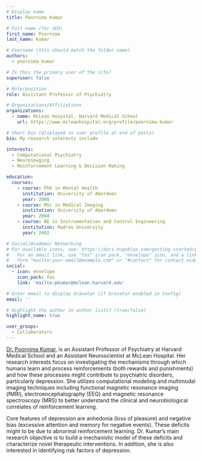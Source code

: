 ```yaml
---
# Display name
title: Poornima Kumar

# Full name (for SEO)
first_name: Poornima
last_name: Kumar

# Username (this should match the folder name)
authors:
  - poornima_kumar

# Is this the primary user of the site?
superuser: false

# Role/position
role: Assistant Professor of Psychiatry

# Organizations/Affiliations
organizations:
  - name: McLean Hospital, Harvard Medical School
    url: https://www.mcleanhospital.org/profile/poornima-kumar

# Short bio (displayed in user profile at end of posts)
bio: My research interests include

interests:
  - Computational Psychiatry
  - Neuroimaging
  - Reinforcement Learning & Decision Making

education:
  courses:
    - course: PhD in Mental Health 
      institution: University of Aberdeen
      year: 2008
    - course: MSc in Medical Imaging
      institution: University of Aberdeen
      year: 2004
    - course: BE in Instrumentation and Control Engineering
      institution: Madras University
      year: 2002

# Social/Academic Networking
# For available icons, see: https://docs.hugoblox.com/getting-started/page-builder/#icons
#   For an email link, use "fas" icon pack, "envelope" icon, and a link in the
#   form "mailto:your-email@example.com" or "#contact" for contact widget.
social:
  - icon: envelope
    icon_pack: fas
    link: 'mailto:pkumar@mclean.harvard.edu'

# Enter email to display Gravatar (if Gravatar enabled in Config)
email: ''

# Highlight the author in author lists? (true/false)
highlight_name: true

user_groups:
  - Collaborators
---
```


<a href="https://www.mcleanhospital.org/profile/poornima-kumar" target="_blank">Dr. Poornima Kumar</a>, is an Assistant Professor of Psychiatry at Harvard Medical School and an Assistant Neuroscientist at McLean Hospital. Her research interests focus on investigating the mechanisms through which humans learn and process reinforcements (both rewards and punishments) and how these processes might contribute to psychiatric disorders, particularly depression. She utilizes computational modeling and multimodal imaging techniques including functional magnetic resonance imaging (fMRI), electroencephalography (EEG) and magnetic resonance spectroscopy (MRS) to better understand the clinical and neurobiological correlates of reinforcement learning.

Core features of depression are anhedonia (loss of pleasure) and negative bias (excessive attention and memory for negative events). These deficits might to be due to abnormal reinforcement learning. Dr. Kumar’s main research objective is to build a mechanistic model of these deficits and characterize novel therapeutic interventions. In addition, she is also interested in identifying risk factors of depression.
